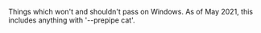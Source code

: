 Things which won't and shouldn't pass on Windows. As of May 2021, this includes
anything with '--prepipe cat'.
